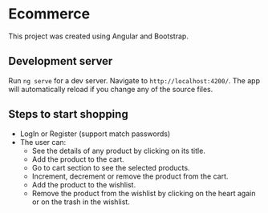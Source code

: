 # Ecommerce

This project was created using Angular and Bootstrap.

## Development server

Run `ng serve` for a dev server. Navigate to `http://localhost:4200/`. The app will automatically reload if you change any of the source files.

## Steps to start shopping
- LogIn or Register (support match passwords)
- The user can: 
    - See the details of any product by clicking on its title.
    - Add the product to the cart.
    - Go to cart section to see the selected products.
    - Increment, decrement or remove the product from the cart.
    - Add the product to the wishlist.
    - Remove the product from the wishlist by clicking on the heart again or on the trash in the wishlist.


